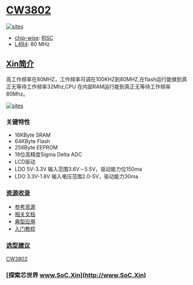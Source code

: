 ﻿# [CW3802](https://github.com/SoCXin/CW3802)

[![sites](http://182.61.61.133/link/resources/SoC.png)](http://www.SoC.Xin)

* [chip-wise](http://www.chip-wise.com/): [RISC](https://github.com/SoCXin/RISC)
* [L4R4](https://github.com/SoCXin/Level): 80 MHz

## [Xin简介](https://github.com/SoCXin/CW3802/wiki)

高工作频率在80MHZ，工作频率可调在100KHZ到80MHZ,在flash运行能做到真正无等待工作频率32Mhz,CPU 在内部RAM运行能到真正无等待工作频率80Mhz。

[![sites](docs/CW3802.png)](http://www.chip-wise.com/product-item-3.html)

### 关键特性

* 16KByte SRAM
* 64KByte Flash
* 256Byte EEPROM
* 19位高精度Sigma Delta ADC
* LCD驱动
* LDO 5V-3.3V 输入范围3.6V－5.5V，驱动能力位150ma
* LDO 3.3V-1.8V 输入电压范围2.0-5V，驱动能力30ma

### [资源收录](https://github.com/SoCXin)

* [参考资源](src/)
* [相关文档](docs/)
* [典型应用](project/)
* [入门教程](https://docs.soc.xin/CW3802)

### [选型建议](https://github.com/SoCXin)

[CW3802](https://github.com/SoCXin/CW3802)

### [探索芯世界 www.SoC.Xin](http://www.SoC.Xin)
